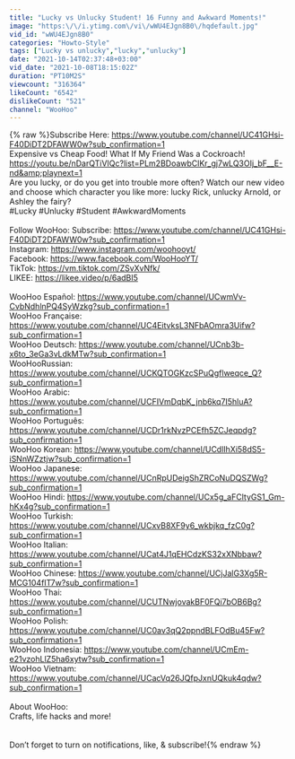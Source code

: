 ```yaml
---
title: "Lucky vs Unlucky Student! 16 Funny and Awkward Moments!"
image: "https:\/\/i.ytimg.com\/vi\/wWU4EJgn8B0\/hqdefault.jpg"
vid_id: "wWU4EJgn8B0"
categories: "Howto-Style"
tags: ["Lucky vs unlucky","lucky","unlucky"]
date: "2021-10-14T02:37:48+03:00"
vid_date: "2021-10-08T18:15:02Z"
duration: "PT10M2S"
viewcount: "316364"
likeCount: "6542"
dislikeCount: "521"
channel: "WooHoo"
---
```

{% raw %}Subscribe Here: <a rel="nofollow" target="blank" href="https://www.youtube.com/channel/UC41GHsi-F40DiDT2DFAWW0w?sub_confirmation=1">https://www.youtube.com/channel/UC41GHsi-F40DiDT2DFAWW0w?sub_confirmation=1</a><br />Expensive vs Cheap Food! What If My Friend Was a Cockroach! <a rel="nofollow" target="blank" href="https://youtu.be/nDarQTiVIQc?list=PLm2BDoawbClKr_gj7wLQ3OIj_bF__E-nd&amp;playnext=1">https://youtu.be/nDarQTiVIQc?list=PLm2BDoawbClKr_gj7wLQ3OIj_bF__E-nd&amp;playnext=1</a><br />Are you lucky, or do you get into trouble more often? Watch our new video and choose which character you like more: lucky Rick, unlucky Arnold, or Ashley the fairy?<br />#Lucky #Unlucky #Student #AwkwardMoments<br /><br />Follow WooHoo:                                                                                                                                                         Subscribe: <a rel="nofollow" target="blank" href="https://www.youtube.com/channel/UC41GHsi-F40DiDT2DFAWW0w?sub_confirmation=1">https://www.youtube.com/channel/UC41GHsi-F40DiDT2DFAWW0w?sub_confirmation=1</a>                           <br />Instagram: <a rel="nofollow" target="blank" href="https://www.instagram.com/woohooyt/">https://www.instagram.com/woohooyt/</a> <br />Facebook: <a rel="nofollow" target="blank" href="https://www.facebook.com/WooHooYT/">https://www.facebook.com/WooHooYT/</a> <br />TikTok: <a rel="nofollow" target="blank" href="https://vm.tiktok.com/ZSvXvNfk/">https://vm.tiktok.com/ZSvXvNfk/</a><br />LIKEE: <a rel="nofollow" target="blank" href="https://likee.video/p/6adBI5">https://likee.video/p/6adBI5</a><br /><br />WooHoo Español: <a rel="nofollow" target="blank" href="https://www.youtube.com/channel/UCwmVv-CvbNdhlnPQ4SyWzkg?sub_confirmation=1">https://www.youtube.com/channel/UCwmVv-CvbNdhlnPQ4SyWzkg?sub_confirmation=1</a> <br />WooHoo Française: <a rel="nofollow" target="blank" href="https://www.youtube.com/channel/UC4EitvksL3NFbAOmra3Uifw?sub_confirmation=1">https://www.youtube.com/channel/UC4EitvksL3NFbAOmra3Uifw?sub_confirmation=1</a> <br />WooHoo Deutsch: <a rel="nofollow" target="blank" href="https://www.youtube.com/channel/UCnb3b-x6to_3eGa3vLdkMTw?sub_confirmation=1">https://www.youtube.com/channel/UCnb3b-x6to_3eGa3vLdkMTw?sub_confirmation=1</a> <br />WooHooRussian: <a rel="nofollow" target="blank" href="https://www.youtube.com/channel/UCKQTOGKzcSPuQgflweqce_Q?sub_confirmation=1">https://www.youtube.com/channel/UCKQTOGKzcSPuQgflweqce_Q?sub_confirmation=1</a> <br />WooHoo Arabic: <a rel="nofollow" target="blank" href="https://www.youtube.com/channel/UCFIVmDqbK_jnb6kq7I5hluA?sub_confirmation=1">https://www.youtube.com/channel/UCFIVmDqbK_jnb6kq7I5hluA?sub_confirmation=1</a> <br />WooHoo Português: <a rel="nofollow" target="blank" href="https://www.youtube.com/channel/UCDr1rkNvzPCEfh5ZCJeqpdg?sub_confirmation=1">https://www.youtube.com/channel/UCDr1rkNvzPCEfh5ZCJeqpdg?sub_confirmation=1</a> <br />WooHoo Korean: <a rel="nofollow" target="blank" href="https://www.youtube.com/channel/UCdlIhXi58dS5-iSNnWZztjw?sub_confirmation=1">https://www.youtube.com/channel/UCdlIhXi58dS5-iSNnWZztjw?sub_confirmation=1</a> <br />WooHoo Japanese: <a rel="nofollow" target="blank" href="https://www.youtube.com/channel/UCnRpUDeigShZRCoNuDQSZWg?sub_confirmation=1">https://www.youtube.com/channel/UCnRpUDeigShZRCoNuDQSZWg?sub_confirmation=1</a> <br />WooHoo Hindi: <a rel="nofollow" target="blank" href="https://www.youtube.com/channel/UCx5g_aFCltyGS1_Gm-hKx4g?sub_confirmation=1">https://www.youtube.com/channel/UCx5g_aFCltyGS1_Gm-hKx4g?sub_confirmation=1</a> <br />WooHoo Turkish: <a rel="nofollow" target="blank" href="https://www.youtube.com/channel/UCxvB8XF9y6_wkbjkq_fzC0g?sub_confirmation=1">https://www.youtube.com/channel/UCxvB8XF9y6_wkbjkq_fzC0g?sub_confirmation=1</a><br />WooHoo Italian: <a rel="nofollow" target="blank" href="https://www.youtube.com/channel/UCat4J1qEHCdzKS32xXNbbaw?sub_confirmation=1">https://www.youtube.com/channel/UCat4J1qEHCdzKS32xXNbbaw?sub_confirmation=1</a> <br />WooHoo Chinese: <a rel="nofollow" target="blank" href="https://www.youtube.com/channel/UCjJalG3Xg5R-MCG104fIT7w?sub_confirmation=1">https://www.youtube.com/channel/UCjJalG3Xg5R-MCG104fIT7w?sub_confirmation=1</a> <br />WooHoo Thai: <a rel="nofollow" target="blank" href="https://www.youtube.com/channel/UCUTNwjovakBF0FQi7bOB6Bg?sub_confirmation=1">https://www.youtube.com/channel/UCUTNwjovakBF0FQi7bOB6Bg?sub_confirmation=1</a> <br />WooHoo Polish: <a rel="nofollow" target="blank" href="https://www.youtube.com/channel/UC0av3qQ2ppndBLFOdBu45Fw?sub_confirmation=1">https://www.youtube.com/channel/UC0av3qQ2ppndBLFOdBu45Fw?sub_confirmation=1</a> <br />WooHoo Indonesia: <a rel="nofollow" target="blank" href="https://www.youtube.com/channel/UCmEm-e21vzohLlZ5ha6xytw?sub_confirmation=1">https://www.youtube.com/channel/UCmEm-e21vzohLlZ5ha6xytw?sub_confirmation=1</a> <br />WooHoo Vietnam: <a rel="nofollow" target="blank" href="https://www.youtube.com/channel/UCacVq26JQfpJxnUQkuk4qdw?sub_confirmation=1">https://www.youtube.com/channel/UCacVq26JQfpJxnUQkuk4qdw?sub_confirmation=1</a> <br /><br />About WooHoo: <br />Crafts, life hacks and more!<br /><br /><br />Don’t forget to turn on notifications, like, &amp; subscribe!{% endraw %}
